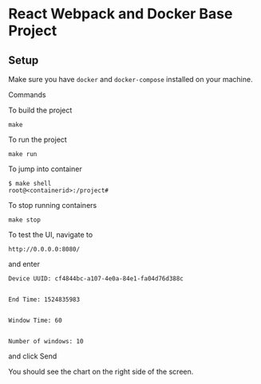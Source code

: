 # React Webpack and Docker Base Project


## Setup

Make sure you have `docker` and `docker-compose` installed on your machine.

Commands

To build the project

    make

To run the project

    make run

To jump into container

    $ make shell
    root@<containerid>:/project#

To stop running containers

    make stop

To test the UI, navigate to

    http://0.0.0.0:8080/

and enter 
   
    Device UUID: cf4844bc-a107-4e0a-84e1-fa04d76d388c
                   
 
    End Time: 1524835983


    Window Time: 60

   
    Number of windows: 10

and click Send

You should see the chart on the right side of the screen.
